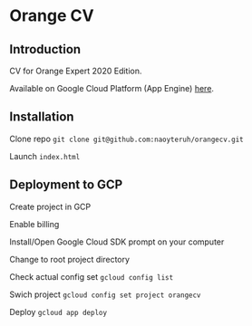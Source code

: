 # Orange CV

## Introduction

CV for Orange Expert 2020 Edition.

Available on Google Cloud Platform (App Engine) [here](https://orangecv.ew.r.appspot.com/).

## Installation 

Clone repo `git clone git@github.com:naoyteruh/orangecv.git`

Launch `index.html`

## Deployment to GCP

Create project in GCP

Enable billing

Install/Open Google Cloud SDK prompt on your computer

Change to root project directory

Check actual config set `gcloud config list`

Swich project `gcloud config set project orangecv`

Deploy `gcloud app deploy`

